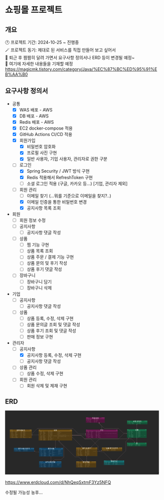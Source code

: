 # 쇼핑몰 프로젝트

## 개요
🕐 프로젝트 기간: 2024-10-25 ~ 진행중  
🪄 프로젝트 동기: 제대로 된 서비스를 직접 만들어 보고 싶어서  
🚕 퇴근 후 짬짬히 달려 가면서 요구사항 정의서나 ERD 등이 변경될 예정~   
📖 여기에 자세한 내용들을 기재할 예정 https://magicmk.tistory.com/category/Java/%EC%87%BC%ED%95%91%EB%AA%B0

## 요구사항 정의서
- 공통
    - [x] WAS 배포 - AWS
    - [x] DB 배포 - AWS
    - [x] Redis 배포 - AWS
    - [x] EC2 docker-compose 적용
    - [x] GitHub Actions CI/CD 적용
    - [x] 회원가입
      - [x] 비밀번호 암호화
      - [x] 프로필 사진 구현
      - [x] 일반 사용자, 기업 사용자, 관리자로 권한 구분
    - [ ] 로그인
      - [x] Spring Security / JWT 방식 구현
      - [x] Redis 적용해서 RefreshToken 구현
      - [ ] 소셜 로그인 적용 (구글, 카카오 등...) [기업, 관리자 제외]
    - [ ] 회원 관리
      - [ ] 이메일 찾기 (...뭐를 기준으로 이메일을 찾지?..)
      - [x] 이메일 인증을 통한 비밀번호 변경
      - [x] 공지사항 목록 조회
- 회원
  - [ ] 회원 정보 수정
  - [ ] 공지사항
    - [ ] 공지사항 댓글 작성
  - [ ] 상품
    - [ ] 찜 기능 구현
    - [ ] 상품 목록 조회
    - [ ] 상품 주문 / 결제 기능 구현
    - [ ] 상품 문의 및 후기 작성
    - [ ] 상품 후기 댓글 작성
  - [ ] 장바구니
    - [ ] 장바구니 담기
    - [ ] 장바구니 삭제
- 기업
  - [ ] 공지사항
    - [ ] 공지사항 댓글 작성
  - [ ] 상품
    - [ ] 상품 등록, 수정, 삭제 구현
    - [ ] 상품 문의글 조회 및 댓글 작성
    - [ ] 상품 후기 조회 및 댓글 작성
    - [ ] 판매 정보 구현
- 관리자
  - [ ] 공지사항
    - [x] 공지사항 등록, 수정, 삭제 구현
    - [ ] 공지사항 댓글 작성
  - [ ] 상품 관리
    - [ ] 상품 수정, 삭제 구현
  - [ ] 회원 관리
    - [ ] 회원 삭제 및 제재 구현

## ERD

![img.png](images/img2.png)

https://www.erdcloud.com/d/NhQeqSxtmF3Yz5NFQ   

수정될 가능성 농후...